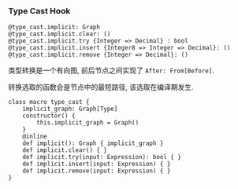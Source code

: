 ### Type Cast Hook

```valkyrie
@type_cast.implicit: Graph
@type_cast.implicit.clear: ()
@type_cast.implicit.try {Integer => Decimal} : bool
@type_cast.implicit.insert {Integer8 => Integer => Decimal}: ()
@type_cast.implicit.remove {Integer => Decimal}: ()
```


类型转换是一个有向图, 前后节点之间实现了 `After: From[Before]`.

转换选取的函数会是节点中的最短路径, 该选取在编译期发生.

```
class macro type_cast {
    implicit_graph: Graph[Type]
    constructor() {
        this.implicit_graph = Graph()
    }
    @inline
    def implicit(): Graph { implicit_graph }
    def implicit.clear() { }
    def implicit.try(input: Expression): bool { }
    def implicit.insert(input: Expression) { }
    def implicit.remove(input: Expression) { }
}
```
